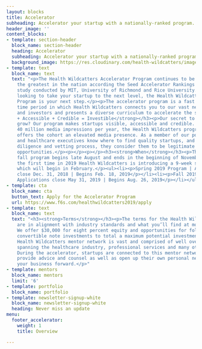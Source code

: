 ```yaml
---
layout: blocks
title: Accelerator
subheading: Accelerator your startup with a nationally-ranked program.
header_image: ''
content_blocks:
- template: section-header
  block_name: section-header
  heading: Accelerator
  subheading: Accelerator your startup with a nationally-ranked program.
  background_image: https://res.cloudinary.com/health-wildcatters/image/upload/v1544463669/Accelerator%20Banner%20%283%29.jpg
- template: text
  block_name: text
  text: "<p>The Health Wildcatters Accelerator Program continues to be ranked among
    the greatest in the nation according the Seed Accelerator Rankings Project, a
    study conducted by MIT, University of Richmond and Rice University. If you’re
    looking to take your startup to the next level, the Health Wildcatters Accelerator
    Program is your next step.</p><p>The accelerator program is a fast and furious
    time period in which Health Wildcatters connects you to our vast network of mentors
    and investors and presents a diverse curriculum to accelerate the startups growth.</p><p></p><h3><strong>Visible
    + Accessible + Credible = Investible</strong></h3><p>Our secret to making startups
    grow? Our program makes startups visible, accessible and credible. Garnering over
    40 million media impressions per year, the Health Wildcatters program immediately
    offers the cohort an elevated media presence. As a member of our portfolio investors
    and healthcare executives know where to find quality startups, and after our due
    diligence and vetting process, they consider them to be legitimate investment
    opportunities.</p><p></p><p></p><h3><strong>When</strong></h3><p>The 12- week
    fall program begins late August and ends in the beginning of November, and for
    the first time in 2019 Health Wildcatters is introducing a 9-week spring program
    which will begin in February.</p><ul><li><p>Spring 2019 Program | Applications
    close Dec. 31, 2018 | Begins Feb. 18, 2019</p></li><li><p>Fall 2019 Program |
    Applications close May 31, 2019 | Begins Aug. 26, 2019</p></li></ul>"
- template: cta
  block_name: cta
  button_text: Apply for the Accelerator Program
  url: https://www.f6s.com/healthwildcatters2019/apply
- template: text
  block_name: text
  text: "<h3><strong>Terms</strong></h3><p>The terms for the Health Wildcatters program
    are in alignment with industry standards and what you’ll find at most accelerators.
    We offer $30,000 for eight percent equity and opportunities for follow on and
    convertible note investments to total a maximum potential investment of $380k.</p><p></p><p></p><p></p><h3><strong>Mentors</strong></h3><p>The
    Health Wildcatters mentor network is vast and comprised of well over 200 individuals
    spanning the healthcare industry, professional services and many other verticals.
    During the accelerator, startups are connected to this mentor network who in turn
    provide advice and counsel as well as open up their own personal networks to propel
    your business forward.</p>"
- template: mentors
  block_name: mentors
  limit: '6'
- template: portfolio
  block_name: portfolio
- template: newsletter-signup-white
  block_name: newsletter-signup-white
  heading: Never miss an update
menu:
  footer_accelerator:
    weight: 1
    title: Overview

---
```

